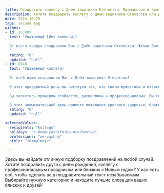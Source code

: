 ```yaml
---
title: Поздравить коллегу с Днем защитника Отечества. Формальное и красивое
description: Хотите поздравить коллегу с Днем защитника Отечества или другим праздником? Наш ИИ создаст незабываемое поздравление, а вы обязательно выделитесь среди других.  
date: 2024-10-25
tags: second tag
wishes:
- id: 103307
  text: "Уважаемый [Имя коллеги]!
  
  От всего сердца поздравляю Вас с Днём защитника Отечества! Желаю Вам крепкого здоровья, благополучия, успехов во всех начинаниях и мирного неба над головой.  Пусть Ваша жизнь будет наполнена  радостью,  уверенностью и  достижением всех поставленных целей.
  "
  rating: "0"
  updated: "null"
- id: 8948
  text: "Уважаемый коллега!
  
  От всей души поздравляю Вас с Днём защитника Отечества!
  
  В этот праздничный день мы чествуем тех, кто своим мужеством и отвагой защищает безопасность и независимость нашей страны. Ваша работа вносит неоценимый вклад в укрепление обороноспособности нашего государства.
  
  Вы являетесь примером стойкости, дисциплины и профессионализма. Вы гордость и опора нашей команды. Желаю Вам всегда оставаться верным долгу и чести, хранить в сердце любовь к Родине и быть примером для подрастающего поколения.
  
  В этот знаменательный день примите пожелания крепкого здоровья, благополучия, успехов в работе и семейного счастья. С праздником!"
  rating: "0"
  updated: "null"

selectedValues:
  recipients: "kollegu"
  holidays: "s-dnem-zashitnika-otechestva"
  professions: "ne-vazhno"
  style: "formalnoje"

---
```


Здесь вы найдете отличную подборку поздравлений на любой случай.
Хотите поздравить друга с днём рождения, коллегу с профессиональным праздником или близких с Новым годом? У нас есть всё, чтобы сделать ваш поздравительный текст незабываемым. Выбирайте нужную категорию и находите лучшие слова для ваших близких и друзей!
